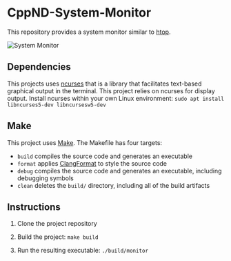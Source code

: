 # CppND-System-Monitor

This repository provides a system monitor similar to [htop](https://htop.dev/).

![System Monitor](images/monitor.png)

## Dependencies
This projects uses [ncurses](https://www.gnu.org/software/ncurses/) that is a library that facilitates text-based graphical output in the terminal. This project relies on ncurses for display output. Install ncurses within your own Linux environment: `sudo apt install libncurses5-dev libncursesw5-dev`

## Make
This project uses [Make](https://www.gnu.org/software/make/). The Makefile has four targets:
* `build` compiles the source code and generates an executable
* `format` applies [ClangFormat](https://clang.llvm.org/docs/ClangFormat.html) to style the source code
* `debug` compiles the source code and generates an executable, including debugging symbols
* `clean` deletes the `build/` directory, including all of the build artifacts

## Instructions

1. Clone the project repository

2. Build the project: `make build`

3. Run the resulting executable: `./build/monitor`
